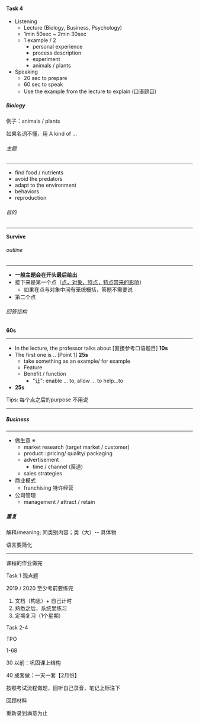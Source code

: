 #### Task 4

+ Listening
  + Lecture (Biology, Business, Psychology)
  + 1min 50sec ~ 2min 30sec
  + 1 example / 2
    + personal experience
    + process description
    + experiment
    + animals / plants
+ Speaking
  + 20 sec to prepare
  + 60 sec to speak
  + Use the example from the lecture to explain (口语题目)



##### Biology

例子：animals /  plants 

如果名词不懂，用 A kind of ...

###### 主题

***

+ find food / nutrients
+ avoid the predators
+ adapt to the environment
+ behaviors
+ reproduction

###### 目的

***

**Survive**

###### outline

***

+ **一般主题会在开头最后给出**
+ 接下来是第一个点（<u>点，对象，特点，特点带来的影响</u>）
  + 如果在点与对象中间有笼统概括，答题不需要说
+ 第二个点



###### 回答结构  

**60s**

***

+ In the lecture, the professor talks about [直接参考口语题目] **10s**
+ The first one is .. [Point 1] **25s**
  + take something as an example/ for example
  + Feature
  + Benefit / function
    + "让": enable ... to, 	allow ... to 	help...to
+ **25s**

Tips: 每个点之后的purpose 不用说

***



##### Business

***

+ 做生意 ※
  + market research (target market / customer)
  + product : pricing/ quality/ packaging
  + advertisement
    + time / channel (渠道)
  + sales strategies
+ 商业模式
  + franchising 特许经营
+ 公司管理
  + management / attract / retain



##### 重复

解释/meaning; 同类别内容；类（大）-- 具体物

语言要简化



***

课程的作业做完

Task 1 观点题

2019 / 2020 至少考前要练完

1. 文档（构思）+ 自己计时
2. 熟悉之后，系统里练习
3. 定期复习（1个星期）

Task 2-4 

TPO

1-68

30 以前：巩固课上结构

40 成套做：一天一套【2月份】

按照考试流程做题，回听自己录音，笔记上标注下

回顾材料

重新录到满意为止



